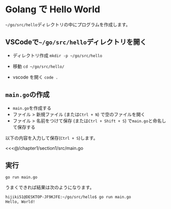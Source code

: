 # Golang で Hello World

`~/go/src/hello`ディレクトリの中にプログラムを作成します。

## VSCodeで`~/go/src/hello`ディレクトリを開く
- ディレクトリ作成
`mkdir -p ~/go/src/hello`

- 移動
`cd ~/go/src/hello/`

- vscode を開く
`code .`


## `main.go`の作成

- `main.go`を作成する
- ファイル > 新規ファイル (または``Ctrl + N``)  で空のファイルを開く
- ファイル > 名前をつけて保存 (または``Ctrl + Shift + S``) で`main.go`と命名して保存する

以下の内容を入力して保存(`Ctrl + S`)します。

<<<@/chapter1/section1/src/main.go

## 実行

`go run main.go`

うまくできれば結果は次のようになります。
```bash
hijiki51@DESKTOP-JF9KJFE:~/go/src/hello$ go run main.go
Hello, World!
```
